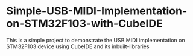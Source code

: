 # Simple-USB-MIDI-Implementation-on-STM32F103-with-CubeIDE
This is a simple project to demonstrate the USB MIDI implementation on STM32F103 device using CubeIDE and its inbuilt-libraries
